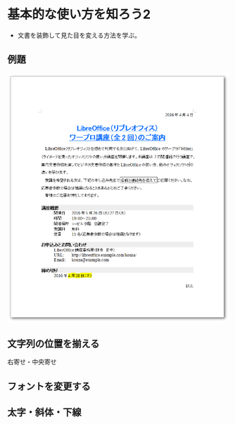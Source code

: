 # 基本的な使い方を知ろう2

- 文書を装飾して見た目を変える方法を学ぶ。

## 例題

![例題](../files/writer-sample1-after.png)


## 文字列の位置を揃える

右寄せ・中央寄せ


## フォントを変更する


## 太字・斜体・下線

